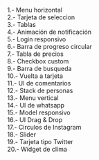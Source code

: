 1.- Menu horizontal <br>
2.- Tarjeta de seleccion <br>
3.- Tablas <br>
4.- Animación de notificación <br>
5.- Login responsivo <br>
6.- Barra de progreso circular <br>
7.- Tabla de precios <br>
8.- Checkbox custom <br>
9.- Barra de busqueda <br>
10.- Vuelta a tarjeta <br>
11.- UI de comentarios <br>
12.- Stack de personas <br>
13.- Menu vertical <br> 
14.- UI de whatsapp <br>
15.- Model responsivo <br>
16.- UI Drag & Drop <br>
17.- Circulos de Instagram <br>
18.- Slider <br>
19.- Tarjeta tipo Twitter <br>
20.- Widget de clima <br>
